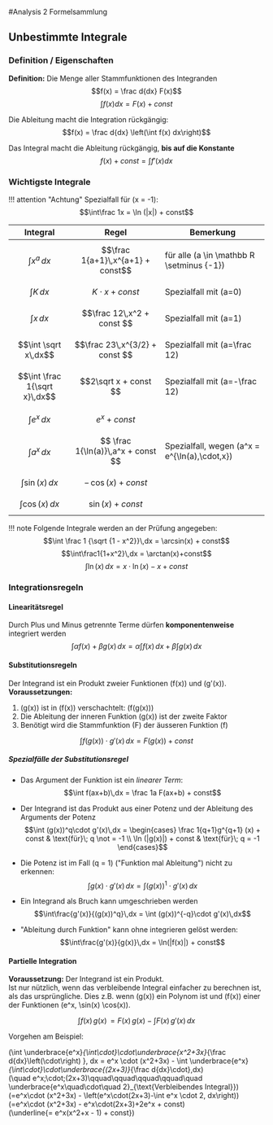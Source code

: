 #Analysis 2 Formelsammlung

## Unbestimmte Integrale

### Definition / Eigenschaften
**Definition:** Die Menge aller Stammfunktionen des Integranden
$$f(x) = \frac d{dx} F(x)$$
$$\int f(x) dx = F(x) + const$$

Die Ableitung macht die Integration rückgängig:
$$f(x) = \frac d{dx} \left(\int f(x) dx\right)$$

Das Integral macht die Ableitung rückgängig, **bis auf die Konstante**
$$f(x) + const = \int f'(x) dx$$

### Wichtigste Integrale

!!! attention "Achtung"
    Spezialfall für \(x = -1\):
    $$\int\frac 1x = \ln (|x|) + const$$

Integral  |  Regel | Bemerkung 
--|---|--
 $$\int x^a\,dx$$ | $$\frac 1{a+1}\,x^{a+1} + const$$ | für alle \(a \in \mathbb R \setminus \{-1\}\)
  $$\int K\,dx$$ | $$K \cdot x + const $$  |  Spezialfall mit \(a=0\)
  $$\int x\,dx$$ | $$\frac 12\,x^2 + const $$  |  Spezialfall mit \(a=1\)
  $$\int \sqrt x\,dx$$ | $$\frac 23\,x^{3/2} + const $$ | Spezialfall mit \(a=\frac 12\)
  $$\int \frac 1{\sqrt x}\,dx$$ | $$2\sqrt x + const $$ | Spezialfall mit \(a=-\frac 12\) 
  $$\int e^x\,dx$$ | $$ e^x + const $$ |  
  $$\int a^x\,dx$$ | $$ \frac 1{\ln(a)}\,a^x + const $$ | Spezialfall, wegen \(a^x = e^{\ln(a)\,\cdot\,x}\)  
  $$\int \sin (x)\,dx$$ | $$ -\,\cos (x) + const $$ |  
  $$\int \cos (x)\,dx$$ | $$ \sin (x) + const $$ |
  
!!! note
    Folgende Integrale werden an der Prüfung angegeben:
    $$\int \frac 1 {\sqrt {1 - x^2}}\,dx = \arcsin(x) + const$$
    $$\int\frac1{1+x^2}\,dx = \arctan(x)+const$$
    $$\int\ln(x)\,dx = x\cdot\ln(x)-x+const$$

### Integrationsregeln
#### Linearitätsregel
Durch Plus und Minus getrennte Terme dürfen **komponentenweise** integriert werden
$$\int\alpha f(x)+\beta g(x)\,dx = \alpha\int f(x)\,dx+\beta\int g(x)\,dx$$

#### Substitutionsregeln
Der Integrand ist ein Produkt zweier Funktionen \(f(x)\) und \(g'(x)\).
**Voraussetzungen:**

1. \(g(x)\) ist in \(f(x)\) verschachtelt: \(f(g(x))\)
2. Die Ableitung der inneren Funktion \(g(x)\) ist der zweite Faktor
3. Benötigt wird die Stammfunktion \(F\) der äusseren Funktion \(f\)

$$\int f(g(x))\cdot g'(x)\,dx = F(g(x)) + const$$

##### Spezialfälle der Substitutionsregel

* Das Argument der Funktion ist ein *linearer Term*:
    $$\int f(ax+b)\,dx = \frac 1a F(ax+b) + const$$
* Der Integrand ist das Produkt aus einer Potenz und der Ableitung des Arguments der Potenz
$$\int (g(x))^q\cdot g'(x)\,dx = \begin{cases} \frac 1{q+1}g^{q+1} (x) + const & \text{für}\; q \not = -1 \\ \ln (|g(x)|) + const & \text{für}\; q = -1 \end{cases}$$

* Die Potenz ist im Fall \(q = 1\) ("Funktion mal Ableitung") nicht zu erkennen:
    $$\int g(x)\cdot g'(x)\,dx = \int (g(x))^1\cdot g'(x)\, dx$$
* Ein Integrand als Bruch kann umgeschrieben werden
    $$\int\frac{g'(x)}{(g(x))^q}\,dx = \int (g(x))^{-q}\cdot g'(x)\,dx$$
* "Ableitung durch Funktion" kann ohne integrieren gelöst werden:
    $$\int\frac{g'(x)}{g(x)}\,dx = \ln(|f(x)|) + const$$
    
#### Partielle Integration
**Voraussetzung:** Der Integrand ist ein Produkt.  
Ist nur nützlich, wenn das verbleibende Integral einfacher zu berechnen ist, als das ursprüngliche. Dies z.B. wenn \(g(x)\) ein Polynom ist und \(f(x)\) einer der Funktionen \(e^x, \sin(x) \cos(x)\).

$$\int f(x)\,g(x)\, = F(x)\,g(x) - \int F(x)\,g'(x)\, dx$$

Vorgehen am Beispiel:

\(\int \underbrace{e^x}_{\int\cdot}\cdot\underbrace{x^2+3x}_{\frac d{dx}\left(\cdot\right) }\, dx = e^x \cdot (x^2+3x) - \int \underbrace{e^x}_{\int\cdot}\cdot\underbrace{(2x+3)}_{\frac d{dx}\cdot}\,dx\)  
\(\quad e^x\;\cdot\;(2x+3)\qquad\qquad\qquad\qquad\quad \underbrace{e^x\quad\cdot\quad 2}_{\text{Verbleibendes Integral}}\)  
\(=e^x\cdot (x^2+3x) - \left(e^x\cdot(2x+3)-\int e^x \cdot 2\, dx\right)\)  
\(=e^x\cdot (x^2+3x) - e^x\cdot(2x+3)+2e^x + const\)  
\(\underline{= e^x(x^2+x - 1) + const}\)
